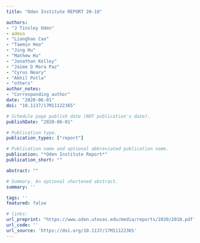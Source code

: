 ```yaml
---
title: "Oden Institute REPORT 20-10"

authors:
- "J Tinsley Oden"
- admin
- "Lianghao Cao"
- "Taemin Heo"
- "Jing Hu"
- "Mathew Hu"
- "Jonathan Kelley"
- "Jaime D Mora Paz"
- "Cyrus Neary"
- "Akhil Potla"
- "others"
author_notes:
- "Corresponding author"
date: "2020-06-01"
doi: "10.1137/17M11122365"

# Schedule page publish date (NOT publication's date).
publishDate: "2020-06-01"

# Publication type.
publication_types: ["report"]

# Publication name and optional abbreviated publication name.
publication: "*Oden Institute Report*"
publication_short: ""

abstract: ""

# Summary. An optional shortened abstract.
summary: ''

tags: ''
featured: false

# links:
url_preprint: "https://www.oden.utexas.edu/media/reports/2020/2010.pdf"
url_code: ''
url_source: 'https://doi.org/10.1137/17M11122365'
---
```


